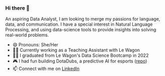 ### Hi there 👋

An aspiring Data Analyst, I am looking to merge my passions for language, data, and communication. I have a special interest in Natural Language Processing, and using data-science tools to provide insights into solving real-world problems.

- 😄 Pronouns: She/Her
- 👩‍🏫 Currently working as a Teaching Assistant with Le Wagon
- 👩‍🎓 I graduated from Le Wagon's Data Science Bootcamp in 2022
- 🎮 I had fun building DotaDubs, a predictive AI for esports ([repo](https://github.com/guntermhannah/1039_esports.git))
- 📫 Connect with me on [LinkedIn](https://www.linkedin.com/in/jasmine-zyp/)
